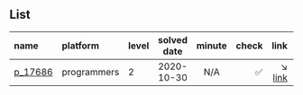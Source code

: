 ## List
| name                                      | platform    | level | solved date | minute | check                | link                                                                                 | type             |
|:------------------------------------------|:------------|:------|:-----------:|:------:|---------------------:|-------------------------------------------------------------------------------------:|:-----------------|
| [p_17686](/programmers/2_level/17686.cpp) | programmers | 2     | 2020-10-30  | N/A    | :white_check_mark:   | :arrow_lower_right: [link](https://programmers.co.kr/learn/courses/30/lessons/17686) | sort             |